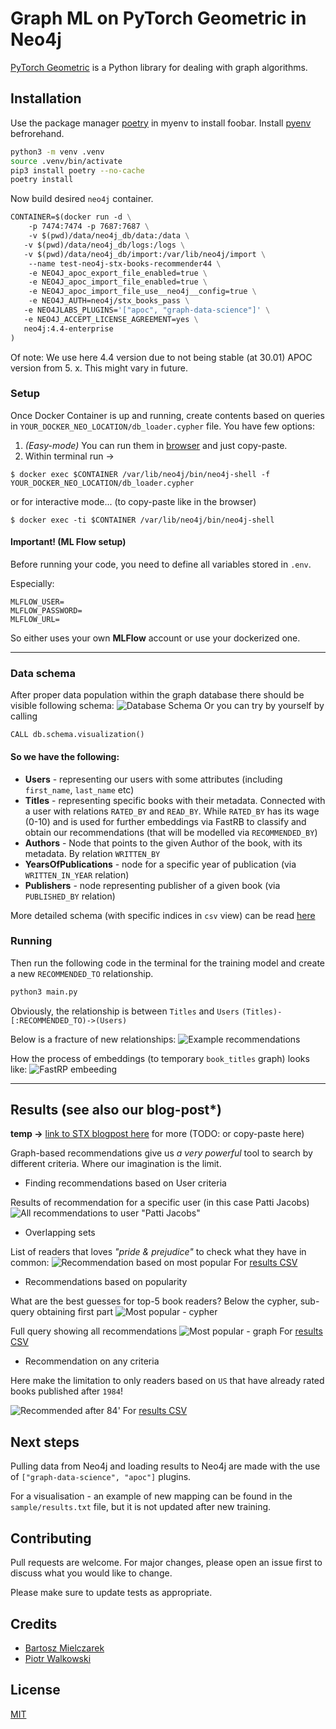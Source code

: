 # Graph ML on PyTorch Geometric in Neo4j

[PyTorch Geometric](https://pytorch-geometric.readthedocs.io/en/latest/) is a Python library for dealing with graph algorithms.

## Installation

Use the package manager [poetry](https://python-poetry.org/) in myenv to install foobar. Install [pyenv](https://github.com/pyenv/pyenv) befrorehand.

```bash
python3 -m venv .venv
source .venv/bin/activate
pip3 install poetry --no-cache   
poetry install
```

Now build desired `neo4j` container.
```dockerfile
CONTAINER=$(docker run -d \
    -p 7474:7474 -p 7687:7687 \
    -v $(pwd)/data/neo4j_db/data:/data \
   -v $(pwd)/data/neo4j_db/logs:/logs \
   -v $(pwd)/data/neo4j_db/import:/var/lib/neo4j/import \
    --name test-neo4j-stx-books-recommender44 \
    -e NEO4J_apoc_export_file_enabled=true \
    -e NEO4J_apoc_import_file_enabled=true \
    -e NEO4J_apoc_import_file_use__neo4j__config=true \
    -e NEO4J_AUTH=neo4j/stx_books_pass \
   -e NEO4JLABS_PLUGINS='["apoc", "graph-data-science"]' \
   -e NEO4J_ACCEPT_LICENSE_AGREEMENT=yes \
   neo4j:4.4-enterprise
)                  
```

Of note: We use here 4.4 version due to not being stable (at 30.01) APOC version from 5. x. This might vary in future.

### Setup
Once Docker Container is up and running, create contents based on queries in `YOUR_DOCKER_NEO_LOCATION/db_loader.cypher` file.
You have few options:
1. _(Easy-mode)_ You can run them in [browser](http://localhost:7474/browser) and just copy-paste.
2. Within terminal run ->

`$ docker exec $CONTAINER /var/lib/neo4j/bin/neo4j-shell -f YOUR_DOCKER_NEO_LOCATION/db_loader.cypher`

or for interactive mode... (to copy-paste like in the browser)

`$ docker exec -ti $CONTAINER /var/lib/neo4j/bin/neo4j-shell`

#### Important! (ML Flow setup)

Before running your code, you need to define all variables stored in `.env`.

Especially:
```commandline
MLFLOW_USER=
MLFLOW_PASSWORD=
MLFLOW_URL=
```

So either uses your own **MLFlow** account or use your dockerized one.

---
### Data schema
After proper data population within the graph database there should be visible following schema:
![Database Schema](assets/img/schemat.png)
Or you can try by yourself by calling 
```cypher 
CALL db.schema.visualization()
```
#### So we have the following:
* **Users** - representing our users with some attributes (including `first_name`, `last_name` etc)
* **Titles** - representing specific books with their metadata. Connected with a user with relations `RATED_BY` and `READ_BY`. While `RATED_BY` has its wage (0-10) and is used for further embeddings via FastRB to classify and obtain our recommendations (that will be modelled via `RECOMMENDED_BY`)
* **Authors** - Node that points to the given Author of the book, with its metadata. By relation `WRITTEN_BY`
* **YearsOfPublications** - node for a specific year of publication (via `WRITTEN_IN_YEAR` relation)
* **Publishers** - node representing publisher of a given book (via `PUBLISHED_BY` relation)


More detailed schema (with specific indices in `csv` view) can be read [here](assets/full_schema_prior_mapping.csv) 

### Running
Then run the following code in the terminal for the training model and create a new `RECOMMENDED_TO` relationship. 

```bash
python3 main.py
```


Obviously, the relationship is between `Titles` and `Users`
`(Titles)-[:RECOMMENDED_TO)->(Users)`

Below is a fracture of new relationships:
![Example recommendations](assets/img/recommendation_results.png)

How the process of embeddings (to temporary `book_titles` graph) looks like:
![FastRP embeeding](assets/img/fast_rp_embedding.png)


---

## Results (see also our blog-post*)

**temp ->** [link to STX blogpost here](https://docs.google.com/document/d/1AJ7Gm_Lc-wcRb_IXm1GvShT6c2yQ8Q0csD_6vLwYDLA/edit#) for more (TODO: or copy-paste here)

Graph-based recommendations give us *a very powerful* tool to search by different criteria. Where our imagination is the limit.

* Finding recommendations based on User criteria

Results of recommendation for a specific user (in this case Patti Jacobs)
![All recommendations to user "Patti Jacobs"](assets/img/patti_jacobs_recommendations.png)

* Overlapping sets 

List of readers that loves *"pride & prejudice"* to check what they have in common:
![Recommendation based on most popular](assets/img/pride_1.png)
For [results CSV](assets/pride_recommendations.csv) 


* Recommendations based on popularity

What are the best guesses for top-5 book readers?
Below the cypher, sub-query obtaining first part 
![Most popular - cypher](assets/img/most_popular_cypher.png)

Full query showing all recommendations
![Most popular - graph](assets/img/top_based_on_most_popular.png)
For [results CSV](assets/most_popular_books_by_reads.csv)


* Recommendation on any criteria

Here make the limitation to only readers based on `US` that have already rated books published after `1984`!

![Recommended after 84'](assets/img/recommended_us_after_1984.png)
For [results CSV](assets/recommended_after_84.csv)


## Next steps
Pulling data from Neo4j and loading results to Neo4j are made with the use of `["graph-data-science", "apoc"]` plugins.

For a visualisation - an example of new mapping can be found in the `sample/results.txt` file, but it is not updated after new training.

## Contributing

Pull requests are welcome. For major changes, please open an issue first
to discuss what you would like to change.

Please make sure to update tests as appropriate.

## Credits
* [Bartosz Mielczarek](https://www.linkedin.com/in/bartosz-mielczarek-647346117)
* [Piotr Walkowski](https://www.linkedin.com/in/piotrwalkowski/)


## License

[MIT](https://choosealicense.com/licenses/mit/)
